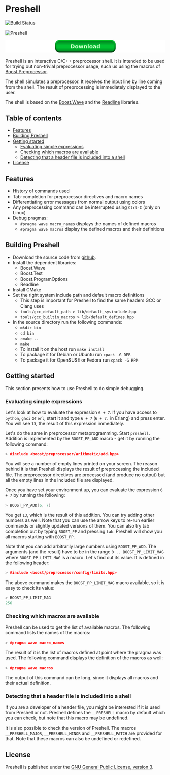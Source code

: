 # Preshell

[![Build Status](https://secure.travis-ci.org/sabel83/preshell.png?branch=master "Build Status")](http://travis-ci.org/sabel83/preshell)

![](https://raw.github.com/sabel83/preshell/master/preshell.png "Preshell")

[![Download](download.png "Download")](https://github.com/sabel83/preshell/releases)

Preshell is an interactive C/C++ preprocessor shell. It is intended to be used
for trying out non-trivial preprocessor usage, such us using the macros of
[Boost.Preprocessor](http://boost.org/libs/preprocessor).

The shell simulates a preprocessor. It receives the input line by line coming
from the shell. The result of preprocessing is immediately displayed to the
user.

The shell is based on the [Boost.Wave](http://boost.org/libs/wave) and the
[Readline](http://www.gnu.org/software/readline) libraries.

## Table of contents

- [Features](#features)
- [Building Preshell](#building-preshell)
- [Getting started](#getting-started)
    - [Evaluating simple expressions](#evaluating-simple-expressions)
    - [Checking which macros are available](#checking-which-macros-are-available)
    - [Detecting that a header file is included into a shell](#detecting-that-a-header-file-is-included-into-a-shell)
- [License](#license)

## Features

* History of commands used
* Tab-completion for preprocessor directives and macro names
* Differentiating error messages from normal output using colors
* Any preprocessing command can be interrupted using `Ctrl-C` (only on Linux)
* Debug pragmas:
    * `#pragma wave macro_names` displays the names of defined macros
    * `#pragma wave macros` display the defined macros and their definitions

## Building Preshell

* Download the source code from [github](http://github.com/sabel83/preshell).
* Install the dependent libraries:
    * Boost.Wave
    * Boost.Test
    * Boost.ProgramOptions
    * Readline
* Install CMake
* Set the right system include path and default macro definitions
    * This step is important for Preshell to find the same headers GCC or Clang
      uses
    * `tools/gcc_default_path > lib/default_sysinclude.hpp`
    * `tools/gcc_builtin_macros > lib/default_defines.hpp`
* In the source directory run the following commands:
    * `mkdir bin`
    * `cd bin`
    * `cmake ..`
    * `make`
    * To install it on the host run `make install`
    * To package it for Debian or Ubuntu run `cpack -G DEB`
    * To package it for OpenSUSE or Fedora run `cpack -G RPM`

## Getting started

This section presents how to use Preshell to do simple debugging.

### Evaluating simple expressions

Let's look at how to evaluate the expression `6 + 7`. If you have access to
`python`, `ghci` or `erl`, start it and type `6 + 7` (`6 + 7.` in Erlang) and
press enter. You will see `13`, the result of this expression immediately.

Let's do the same in preprocessor metaprogramming. Start `preshell`.
Addition is implemented by the `BOOST_PP_ADD` macro - get it by running the
following command:

```cpp
> #include <boost/preprocessor/arithmetic/add.hpp>
```

You will see a number of empty lines printed on your screen. The reason behind
it is that Preshell displays the result of preprocessing the included file.
The preprocessor directives are processed (and produce no output) but all the
empty lines in the included file are displayed.

Once you have set your environment up, you can evaluate the expression `6 + 7`
by running the following:

```cpp
> BOOST_PP_ADD(6, 7)
```

You get `13`, which is the result of this addition. You can try adding other
numbers as well. Note that you can use the arrow keys to re-run earlier commands
or slightly updated versions of them. You can also try tab completion out by
typing `BOOST_PP` and pressing `tab`. Preshell will show you all macros starting
with `BOOST_PP`.

Note that you can add arbitrarily large numbers using `BOOST_PP_ADD`. The
arguments (and the result) have to be in the range `0 .. BOOST_PP_LIMIT_MAG`
where `BOOST_PP_LIMIT_MAG` is a macro. Let's find out its value. It is defined
in the following header:

```cpp
> #include <boost/preprocessor/config/limits.hpp>
```

The above command makes the `BOOST_PP_LIMIT_MAG` macro available, so it is easy
to check its value:

```cpp
> BOOST_PP_LIMIT_MAG
256
```

### Checking which macros are available

Preshell can be used to get the list of available macros. The following command
lists the names of the macros:

```cpp
> #pragma wave macro_names
```

The result of it is the list of macros defined at point where the pragma was
used. The following command displays the definition of the macros as well:

```cpp
> #pragma wave macros
```

The output of this command can be long, since it displays all macros and their
actual definition.

### Detecting that a header file is included into a shell

If you are a developer of a header file, you might be interested if it is used
from Preshell or not. Preshell defines the `__PRESHELL` macro by default which
you can check, but note that this macro may be undefined.

It is also possible to check the version of Preshell. The macros
`__PRESHELL_MAJOR`, `__PRESHELL_MINOR` and `__PRESHELL_PATCH` are provided for
that. Note that these macros can also be undefined or redefined.

## License

Preshell is published under the
[GNU General Public License, version 3](http://www.gnu.org/licenses/gpl.html).

